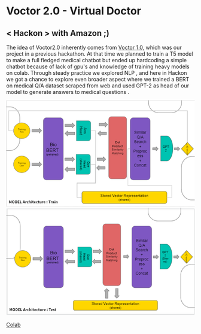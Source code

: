 # Voctor 2.0 - Virtual Doctor
## < Hackon > with Amazon ;)

The idea of Voctor2.0 inherently comes from [Voctor 1.0](https://github.com/shivanshuman021/Voctor/tree/main/models/module3), which was our project in a previous hackathon. At that time we planned to train a T5 model to make a full fledged medical chatbot but ended up hardcoding a simple chatbot because of lack of gpu's and knowledge of training heavy models on colab. Through steady practice we explored NLP , and here in Hackon we got a chance to explore even broader aspect where we trained a BERT on medical Q/A dataset scraped from web and used GPT-2 as head of our model to generate answers to medical questions .

<img src="https://github.com/Technocrats-nitw/Care/blob/master/res/train-arch.png" alt="Training Architecture">

<img src="https://github.com/Technocrats-nitw/Care/blob/master/res/test-arch.png" alt="Testing Architecture">

<a href="https://colab.research.google.com/drive/1EDLeotVVunWFMXVHE9dcsF0Vkg6gCKVv?usp=sharing" target="_top">Colab</a>



